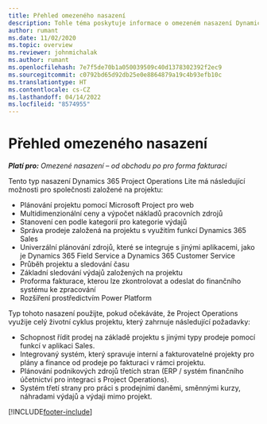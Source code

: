 ```yaml
---
title: Přehled omezeného nasazení
description: Tohle téma poskytuje informace o omezeném nasazení Dynamics 365 Project Operations.
author: rumant
ms.date: 11/02/2020
ms.topic: overview
ms.reviewer: johnmichalak
ms.author: rumant
ms.openlocfilehash: 7e7f5de70b1a050039509c40d1378302392f2ec9
ms.sourcegitcommit: c0792bd65d92db25e0e8864879a19c4b93efb10c
ms.translationtype: HT
ms.contentlocale: cs-CZ
ms.lasthandoff: 04/14/2022
ms.locfileid: "8574955"
---
```

# <a name="lite-deployment-overview"></a>Přehled omezeného nasazení

_**Platí pro:** Omezené nasazení – od obchodu po pro forma fakturaci_

Tento typ nasazení Dynamics 365 Project Operations Lite má následující možnosti pro společnosti založené na projektu:

- Plánování projektu pomocí Microsoft Project pro web
- Multidimenzionální ceny a výpočet nákladů pracovních zdrojů
- Stanovení cen podle kategorií pro kategorie výdajů
- Správa prodeje založená na projektu s využitím funkcí Dynamics 365 Sales
- Univerzální plánování zdrojů, které se integruje s jinými aplikacemi, jako je Dynamics 365 Field Service a Dynamics 365 Customer Service
- Průběh projektu a sledování času
- Základní sledování výdajů založených na projektu
- Proforma fakturace, kterou lze zkontrolovat a odeslat do finančního systému ke zpracování
- Rozšíření prostředictvím Power Platform

Typ tohoto nasazení použijte, pokud očekáváte, že Project Operations využije celý životní cyklus projektu, který zahrnuje následující požadavky:

- Schopnost řídit prodej na základě projektu s jinými typy prodeje pomocí funkcí v aplikaci Sales.
- Integrovaný systém, který spravuje interní a fakturovatelné projekty pro plány a finance od prodeje po fakturaci v rámci projektu.
- Plánování podnikových zdrojů třetích stran (ERP / systém finančního účetnictví pro integraci s Project Operations).
- Systém třetí strany pro práci s prodejními daněmi, směnnými kurzy, náhradami výdajů a výdaji mimo projekt.


[!INCLUDE[footer-include](../includes/footer-banner.md)]
